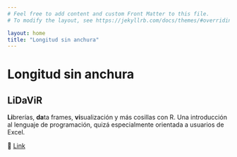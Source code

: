 ```yaml
---
# Feel free to add content and custom Front Matter to this file.
# To modify the layout, see https://jekyllrb.com/docs/themes/#overriding-theme-defaults

layout: home
title: "Longitud sin anchura"
---
```


# Longitud sin anchura

## LiDaViR

**Li**brerías, **da**ta frames, **vi**sualización y más cosillas con R. Una introducción al lenguaje de programación, quizá especialmente orientada a usuarios de Excel.

🔗 [Link](https://lhansa.github.io/_book/index.html)
